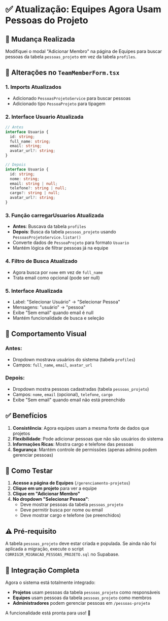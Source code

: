# ✅ Atualização: Equipes Agora Usam Pessoas do Projeto

## 🎯 Mudança Realizada

Modifiquei o modal "Adicionar Membro" na página de Equipes para buscar pessoas da tabela `pessoas_projeto` em vez da tabela `profiles`.

## 🔧 Alterações no `TeamMemberForm.tsx`

### 1. **Imports Atualizados**
- Adicionado `PessoasProjetoService` para buscar pessoas
- Adicionado tipo `PessoaProjeto` para tipagem

### 2. **Interface Usuario Atualizada**
```typescript
// Antes
interface Usuario {
  id: string;
  full_name: string;
  email: string;
  avatar_url?: string;
}

// Depois
interface Usuario {
  id: string;
  nome: string;
  email: string | null;
  telefone?: string | null;
  cargo?: string | null;
  avatar_url?: string;
}
```

### 3. **Função carregarUsuarios Atualizada**
- **Antes**: Buscava da tabela `profiles`
- **Depois**: Busca da tabela `pessoas_projeto` usando `PessoasProjetoService.listar()`
- Converte dados de `PessoaProjeto` para formato `Usuario`
- Mantém lógica de filtrar pessoas já na equipe

### 4. **Filtro de Busca Atualizado**
- Agora busca por `nome` em vez de `full_name`
- Trata email como opcional (pode ser null)

### 5. **Interface Atualizada**
- Label: "Selecionar Usuário" → "Selecionar Pessoa"
- Mensagens: "usuário" → "pessoa"
- Exibe "Sem email" quando email é null
- Mantém funcionalidade de busca e seleção

## 🎨 Comportamento Visual

### Antes:
- Dropdown mostrava usuários do sistema (tabela `profiles`)
- Campos: `full_name`, `email`, `avatar_url`

### Depois:
- Dropdown mostra pessoas cadastradas (tabela `pessoas_projeto`)
- Campos: `nome`, `email` (opcional), `telefone`, `cargo`
- Exibe "Sem email" quando email não está preenchido

## ✅ Benefícios

1. **Consistência**: Agora equipes usam a mesma fonte de dados que projetos
2. **Flexibilidade**: Pode adicionar pessoas que não são usuários do sistema
3. **Informações Ricas**: Mostra cargo e telefone das pessoas
4. **Segurança**: Mantém controle de permissões (apenas admins podem gerenciar pessoas)

## 🧪 Como Testar

1. **Acesse a página de Equipes** (`/gerenciamento-projetos`)
2. **Clique em um projeto** para ver a equipe
3. **Clique em "Adicionar Membro"**
4. **No dropdown "Selecionar Pessoa"**:
   - Deve mostrar pessoas da tabela `pessoas_projeto`
   - Deve permitir busca por nome ou email
   - Deve mostrar cargo e telefone (se preenchidos)

## ⚠️ Pré-requisito

A tabela `pessoas_projeto` deve estar criada e populada. Se ainda não foi aplicada a migração, execute o script `CORRIGIR_MIGRACAO_PESSOAS_PROJETO.sql` no Supabase.

## 🔄 Integração Completa

Agora o sistema está totalmente integrado:
- **Projetos** usam pessoas da tabela `pessoas_projeto` como responsáveis
- **Equipes** usam pessoas da tabela `pessoas_projeto` como membros
- **Administradores** podem gerenciar pessoas em `/pessoas-projeto`

A funcionalidade está pronta para uso! 🎉
